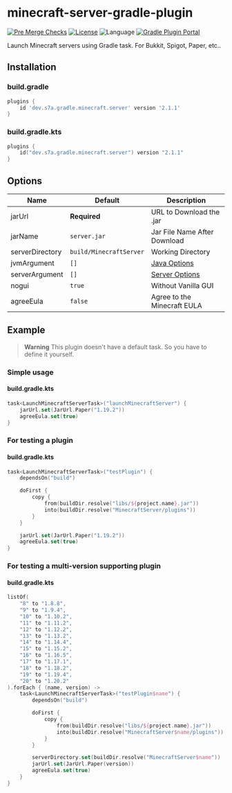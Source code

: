 # minecraft-server-gradle-plugin

[![Pre Merge Checks](https://github.com/sya-ri/minecraft-server-gradle-plugin/workflows/Pre%20Merge%20Checks/badge.svg)](https://github.com/sya-ri/minecraft-server-gradle-plugin/actions?query=workflow%3A%22Pre+Merge+Checks%22)
[![License](https://img.shields.io/github/license/sya-ri/minecraft-server-gradle-plugin.svg)](LICENSE)
![Language](https://img.shields.io/github/languages/top/sya-ri/minecraft-server-gradle-plugin?color=blue&logo=kotlin)
[![Gradle Plugin Portal](https://img.shields.io/maven-metadata/v/https/plugins.gradle.org/m2/dev/s7a/gradle/minecraft/server/dev.s7a.gradle.minecraft.server/maven-metadata.xml.svg?colorB=007ec6&label=Gradle%20Plugin%20Portal)](https://plugins.gradle.org/plugin/dev.s7a.gradle.minecraft.server)

Launch Minecraft servers using Gradle task. For Bukkit, Spigot, Paper, etc..

## Installation

### build.gradle

```groovy
plugins {
    id 'dev.s7a.gradle.minecraft.server' version '2.1.1'
}
```

### build.gradle.kts

```kotlin
plugins {
    id("dev.s7a.gradle.minecraft.server") version "2.1.1"
}
```

## Options

| Name            | Default                 | Description                                                                             |
|-----------------|-------------------------|-----------------------------------------------------------------------------------------|
| jarUrl          | **Required**️           | URL to Download the .jar                                                                |
| jarName         | `server.jar`            | Jar File Name After Download                                                            |
| serverDirectory | `build/MinecraftServer` | Working Directory                                                                       |
| jvmArgument     | `[]`                    | [Java Options](https://docs.oracle.com/javase/7/docs/technotes/tools/windows/java.html) |
| serverArgument  | `[]`                    | [Server Options](https://www.spigotmc.org/wiki/start-up-parameters/)                    |
| nogui           | `true`                  | Without Vanilla GUI                                                                     |
| agreeEula       | `false`                 | Agree to the Minecraft EULA                                                             |

## Example

> **Warning**
> This plugin doesn't have a default task. So you have to define it yourself.

### Simple usage

#### build.gradle.kts

```kotlin
task<LaunchMinecraftServerTask>("launchMinecraftServer") {
    jarUrl.set(JarUrl.Paper("1.19.2"))
    agreeEula.set(true)
}
```

### For testing a plugin

#### build.gradle.kts

```kotlin
task<LaunchMinecraftServerTask>("testPlugin") {
    dependsOn("build")

    doFirst {
        copy {
            from(buildDir.resolve("libs/${project.name}.jar"))
            into(buildDir.resolve("MinecraftServer/plugins"))
        }
    }

    jarUrl.set(JarUrl.Paper("1.19.2"))
    agreeEula.set(true)
}
```

### For testing a multi-version supporting plugin

#### build.gradle.kts

```kotlin
listOf(
    "8" to "1.8.8",
    "9" to "1.9.4",
    "10" to "1.10.2",
    "11" to "1.11.2",
    "12" to "1.12.2",
    "13" to "1.13.2",
    "14" to "1.14.4",
    "15" to "1.15.2",
    "16" to "1.16.5",
    "17" to "1.17.1",
    "18" to "1.18.2",
    "19" to "1.19.4",
    "20" to "1.20.2"
).forEach { (name, version) ->
    task<LaunchMinecraftServerTask>("testPlugin$name") {
        dependsOn("build")

        doFirst {
            copy {
                from(buildDir.resolve("libs/${project.name}.jar"))
                into(buildDir.resolve("MinecraftServer$name/plugins"))
            }
        }

        serverDirectory.set(buildDir.resolve("MinecraftServer$name"))
        jarUrl.set(JarUrl.Paper(version))
        agreeEula.set(true)
    }
}
```
